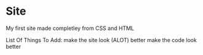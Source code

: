 # Site
My first site made completley from CSS and HTML


List Of Things To Add:
make the site look (ALOT) better
make the code look better
